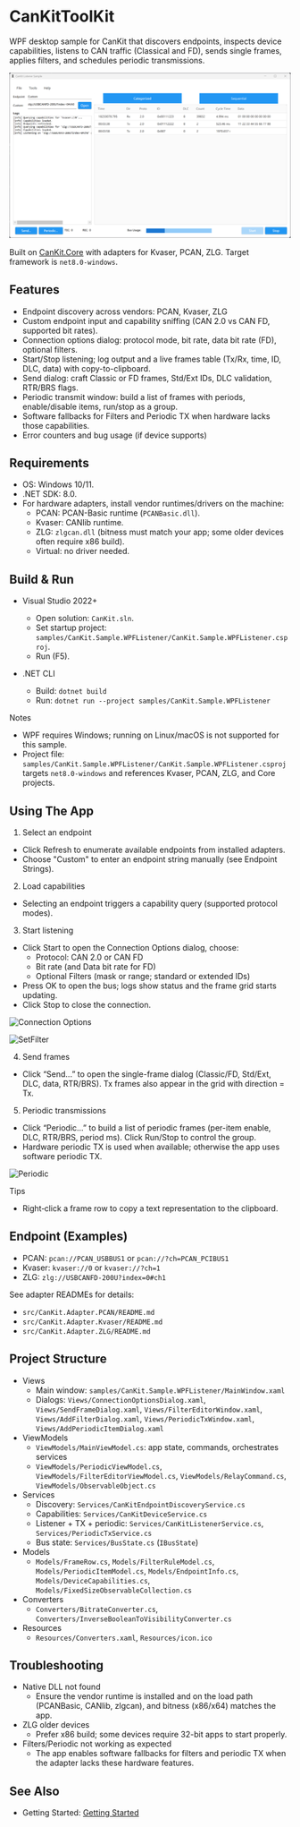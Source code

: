 # CanKitToolKit

WPF desktop sample for CanKit that discovers endpoints, inspects device capabilities, listens to CAN traffic (Classical and FD), sends single frames, applies filters, and schedules periodic transmissions.

![Preview](https://github.com/pkuyo/CanKit/blob/master/docs/pics/cankitdemo_preview1.png)

Built on [CanKit.Core](https://github.com/pkuyo/CanKit) with adapters for Kvaser, PCAN, ZLG. 
Target framework is `net8.0-windows`.

## Features

- Endpoint discovery across vendors: PCAN, Kvaser, ZLG
- Custom endpoint input and capability sniffing (CAN 2.0 vs CAN FD, supported bit rates).
- Connection options dialog: protocol mode, bit rate, data bit rate (FD), optional filters.
- Start/Stop listening; log output and a live frames table (Tx/Rx, time, ID, DLC, data) with copy-to-clipboard.
- Send dialog: craft Classic or FD frames, Std/Ext IDs, DLC validation, RTR/BRS flags.
- Periodic transmit window: build a list of frames with periods, enable/disable items, run/stop as a group.
- Software fallbacks for Filters and Periodic TX when hardware lacks those capabilities.
- Error counters and bug usage (if device supports)

## Requirements

- OS: Windows 10/11.
- .NET SDK: 8.0.
- For hardware adapters, install vendor runtimes/drivers on the machine:
  - PCAN: PCAN-Basic runtime (`PCANBasic.dll`).
  - Kvaser: CANlib runtime.
  - ZLG: `zlgcan.dll` (bitness must match your app; some older devices often require x86 build).
  - Virtual: no driver needed.

## Build & Run

- Visual Studio 2022+
  - Open solution: `CanKit.sln`.
  - Set startup project: `samples/CanKit.Sample.WPFListener/CanKit.Sample.WPFListener.csproj`.
  - Run (F5).

- .NET CLI
  - Build: `dotnet build`
  - Run: `dotnet run --project samples/CanKit.Sample.WPFListener`

Notes
- WPF requires Windows; running on Linux/macOS is not supported for this sample.
- Project file: `samples/CanKit.Sample.WPFListener/CanKit.Sample.WPFListener.csproj` targets `net8.0-windows` and references Kvaser, PCAN, ZLG, and Core projects.

## Using The App

1) Select an endpoint
- Click Refresh to enumerate available endpoints from installed adapters.
- Choose "Custom" to enter an endpoint string manually (see Endpoint Strings).

2) Load capabilities
- Selecting an endpoint triggers a capability query (supported protocol modes).

3) Start listening
- Click Start to open the Connection Options dialog, choose:
  - Protocol: CAN 2.0 or CAN FD
  - Bit rate (and Data bit rate for FD)
  - Optional Filters (mask or range; standard or extended IDs)
- Press OK to open the bus; logs show status and the frame grid starts updating.
- Click Stop to close the connection.

![Connection Options](https://github.com/pkuyo/CanKitToolkit/blob/master/docs/pics/cankitdemo_preview4.png)

![SetFilter](https://github.com/pkuyo/CanKitToolkit/blob/master/docs/pics/cankitdemo_preview2.png)

4) Send frames
- Click “Send...” to open the single-frame dialog (Classic/FD, Std/Ext, DLC, data, RTR/BRS). Tx frames also appear in the grid with direction = Tx.

5) Periodic transmissions
- Click “Periodic...” to build a list of periodic frames (per-item enable, DLC, RTR/BRS, period ms). Click Run/Stop to control the group.
- Hardware periodic TX is used when available; otherwise the app uses software periodic TX.

![Periodic](https://github.com/pkuyo/CanKitToolkit/blob/master/docs/pics/cankitdemo_preview3.png)

Tips
- Right‑click a frame row to copy a text representation to the clipboard.

## Endpoint (Examples)

- PCAN: `pcan://PCAN_USBBUS1` or `pcan://?ch=PCAN_PCIBUS1`
- Kvaser: `kvaser://0` or `kvaser://?ch=1`
- ZLG: `zlg://USBCANFD-200U?index=0#ch1`

See adapter READMEs for details:
- `src/CanKit.Adapter.PCAN/README.md`
- `src/CanKit.Adapter.Kvaser/README.md`
- `src/CanKit.Adapter.ZLG/README.md`

## Project Structure

- Views
  - Main window: `samples/CanKit.Sample.WPFListener/MainWindow.xaml`
  - Dialogs: `Views/ConnectionOptionsDialog.xaml`, `Views/SendFrameDialog.xaml`, `Views/FilterEditorWindow.xaml`, `Views/AddFilterDialog.xaml`, `Views/PeriodicTxWindow.xaml`, `Views/AddPeriodicItemDialog.xaml`
- ViewModels
  - `ViewModels/MainViewModel.cs`: app state, commands, orchestrates services
  - `ViewModels/PeriodicViewModel.cs`, `ViewModels/FilterEditorViewModel.cs`, `ViewModels/RelayCommand.cs`, `ViewModels/ObservableObject.cs`
- Services
  - Discovery: `Services/CanKitEndpointDiscoveryService.cs`
  - Capabilities: `Services/CanKitDeviceService.cs`
  - Listener + TX + periodic: `Services/CanKitListenerService.cs`, `Services/PeriodicTxService.cs`
  - Bus state: `Services/BusState.cs` (`IBusState`)
- Models
  - `Models/FrameRow.cs`, `Models/FilterRuleModel.cs`, `Models/PeriodicItemModel.cs`, `Models/EndpointInfo.cs`, `Models/DeviceCapabilities.cs`, `Models/FixedSizeObservableCollection.cs`
- Converters
  - `Converters/BitrateConverter.cs`, `Converters/InverseBooleanToVisibilityConverter.cs`
- Resources
  - `Resources/Converters.xaml`, `Resources/icon.ico`

## Troubleshooting

- Native DLL not found
  - Ensure the vendor runtime is installed and on the load path (PCANBasic, CANlib, zlgcan), and bitness (x86/x64) matches the app.
- ZLG older devices
  - Prefer x86 build; some devices require 32-bit apps to start properly.
- Filters/Periodic not working as expected
  - The app enables software fallbacks for filters and periodic TX when the adapter lacks these hardware features.

## See Also

- Getting Started: [Getting Started](https://github.com/pkuyo/CanKit/blob/master/docs/getting-started.md)


